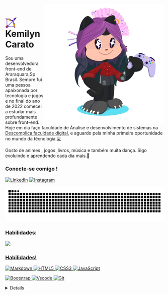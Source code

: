 <img align="right" alt="Developer vector created by storyset - www.freepik.com" height="380" src="assets/octocat-1708805009827.png">

<h1>
    <a href="https://elidianaandrade.github.io/">
     <img align="center" alt="" width="36px" src="assets/archery_6796448.png"></a>
     <span>Kemilyn Carato</span>
</h1>

<p>Sou uma desenvolvedora front-end de Araraquara,Sp Brasil. Sempre fui uma pessoa apaixonada por tecnologia e jogos e no final do ano de 2022 comecei a estudar mais profundamente sobre front-end. Hoje em dia faço faculdade de Ánalise e desenvolvimento de sistemas na <a href="https://descomplica.com.br/faculdade/?utm_source=google&utm_medium=cpc&utm_campaign=psq-institucional-uee-ongoing-sitelink&gad_source=1&gclid=Cj0KCQiAxOauBhCaARIsAEbUSQT3PBfdzDhO5--Ajt5dnlv5sXxhCGz-7T2BKDDz3KaT3uEnFZt5wGIaAiZ-EALw_wcB">Descomplica faculdade digital</a>, e aguardo pela minha primeira oportunidade no mundo da técnologia.💻 </p>

<p>Gosto de animes , jogos ,livros, música e também muita dança. Sigo evoluindo e aprendendo cada dia mais.👾</p>

<h3 >Conecte-se comigo !</h3>

[![LinkedIn](https://img.shields.io/badge/-LinkedIn-000?style=for-the-badge&logo=linkedin&logoColor=FF00F6&color:FFF)](https://www.linkedin.com/in/kemilyntinta/)
[![Instagram](https://img.shields.io/badge/-Instagram-000?style=for-the-badge&logo=instagram&logoColor=FF00F6&color:FFF)](https://www.instagram.com/kim_kemilyn/)

<div>

<img src="assets/github-user-contribution (2).svg" alt="">
<h3 >Habilidades:</h3>


<a href="https://github.com/seu-usuário-aqui">
<img loading="lazy" height="180em" src="https://github-readme-stats.vercel.app/api/top-langs/?username=kemilyn1227&layout=compact&langs_count=7&theme=dracula"/>

</div>


<h3 >Habilidades!</h3>

![Markdown](https://img.shields.io/badge/Markdown-000?style=for-the-badge&logo=markdown)
![HTML5](https://img.shields.io/badge/HTML5-E34F26?style=for-the-badge&logo=html5&logoColor=white)
![CSS3](https://img.shields.io/badge/CSS3-1572B6?style=for-the-badge&logo=css3&logoColor=white)
![JavaScript](https://img.shields.io/badge/JavaScript-F7DF1E?style=for-the-badge&logo=javascript&logoColor=black)

![Bootstrap](https://img.shields.io/badge/-boostrap-0D1117?style=for-the-badge&logo=bootstrap&labelColor=0D1117)
![Vscode](https://img.shields.io/badge/Vscode-007ACC?style=for-the-badge&logo=visual-studio-code&logoColor=white)
![Git](https://img.shields.io/badge/GIT-E44C30?style=for-the-badge&logo=git&logoColor=white)




<details align="left">
  <summary></summary> 
 
  - Icon flecha <a href="https://br.freepik.com/icone/tiro-arco_6796448#fromView=search&page=12&position=49&uuid=f3b00dda-ef76-4ec7-abba-afee06efb271">Ícone de Alejandro</a></a><br>
  - modelo <a href="https://github.com/elidianaandrade/elidianaandrade/blob/main/README.md?plain=1">elidianandrade</a>
 
  <div align="right">Feito com carinho 💜 por <a href="https://github.com/elidianaandrade">Kemilyn.</a></div>

</details>

